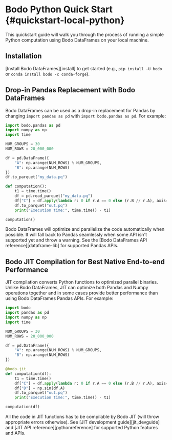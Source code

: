 <!--
NOTE: the examples in this file are covered by tests in bodo/tests/test_quickstart_docs.py. Any changes to examples in this file should also update the corresponding unit test(s).
 -->

# Bodo Python Quick Start {#quickstart-local-python}

This quickstart guide will walk you through the process of running a simple Python computation using Bodo DataFrames on your local machine.

## Installation

[Install Bodo DataFrames][install] to get started (e.g., `pip install -U bodo` or `conda install bodo -c conda-forge`).


## Drop-in Pandas Replacement with Bodo DataFrames

Bodo DataFrames can be used as a drop-in replacement for Pandas by changing `import pandas as pd` with `import bodo.pandas as pd`. For example:

```python
import bodo.pandas as pd
import numpy as np
import time

NUM_GROUPS = 30
NUM_ROWS = 20_000_000

df = pd.DataFrame({
    "A": np.arange(NUM_ROWS) % NUM_GROUPS,
    "B": np.arange(NUM_ROWS)
})
df.to_parquet("my_data.pq")

def computation():
    t1 = time.time()
    df = pd.read_parquet("my_data.pq")
    df["C"] = df.apply(lambda r: 0 if r.A == 0 else (r.B // r.A), axis=1)
    df.to_parquet("out.pq")
    print("Execution time:", time.time() - t1)

computation()
```

Bodo DataFrames will optimize and parallelize the code automatically when possible.
It will fall back to Pandas seamlessly when some API isn't supported yet and throw a warning.
See the [Bodo DataFrames API reference][dataframe-lib] for supported Pandas APIs.


## Bodo JIT Compilation for Best Native End-to-end Performance

JIT compilation converts Python functions to optimized parallel binaries.
Unlike Bodo DataFrames, JIT can optimize both Pandas and Numpy operations together and
in some cases provide better performance than using Bodo DataFrames Pandas APIs.
For example:

```python
import bodo
import pandas as pd
import numpy as np
import time

NUM_GROUPS = 30
NUM_ROWS = 20_000_000

df = pd.DataFrame({
    "A": np.arange(NUM_ROWS) % NUM_GROUPS,
    "B": np.arange(NUM_ROWS)
})

@bodo.jit
def computation(df):
    t1 = time.time()
    df["C"] = df.apply(lambda r: 0 if r.A == 0 else (r.B // r.A), axis=1)
    df["D"] = np.sin(df.A)
    df.to_parquet("out.pq")
    print("Execution time:", time.time() - t1)

computation(df)
```

All the code in JIT functions has to be compilable by Bodo JIT (will throw appropriate errors otherwise).
See [JIT development guide][jit_devguide] and [JIT API reference][pythonreference] for supported Python features and APIs.
